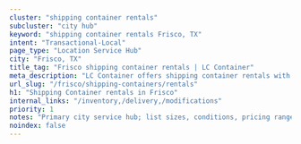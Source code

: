 ```yaml
---
cluster: "shipping container rentals"
subcluster: "city hub"
keyword: "shipping container rentals Frisco, TX"
intent: "Transactional-Local"
page_type: "Location Service Hub"
city: "Frisco, TX"
title_tag: "Frisco shipping container rentals | LC Container"
meta_description: "LC Container offers shipping container rentals with delivery in Frisco, TX. Local. Fast quotes. Since 2003."
url_slug: "/frisco/shipping-containers/rentals"
h1: "Shipping Container rentals in Frisco"
internal_links: "/inventory,/delivery,/modifications"
priority: 1
notes: "Primary city service hub; list sizes, conditions, pricing ranges, photos, testimonials."
noindex: false
---
```


<!-- TODO: Add unique city/inventory copy, images, and internal links here. -->
